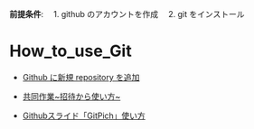 **前提条件**:　 1. github のアカウントを作成　 2. git をインストール

# How_to_use_Git

- [Github に新規 repository を追加](/gitmaster/Make_a_new_repository.md)
- [共同作業\~招待から使い方\~](/gitmaster/How_to_clone.md)

- [Githubスライド「GitPich」使い方](https://paiza.hatenablog.com/entry/2017/06/22/GitHub%E3%81%A0%E3%81%91%E3%81%A7%E8%B6%85%E9%AB%98%E6%A9%9F%E8%83%BD%E3%81%AA%E3%82%B9%E3%83%A9%E3%82%A4%E3%83%89%E8%B3%87%E6%96%99%E3%81%8C%E4%BD%9C%E3%82%8C%E3%82%8B%E3%80%8CGitPitch%E3%80%8D%E3%81%AE)




